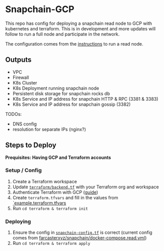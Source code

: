 # Snapchain-GCP

This repo has config for deploying a snapchain read node to GCP with kubernetes and terraform. This is in development and more updates will follow to run a full node and participate in the network.

The configuration comes from the [instructions](https://github.com/farcasterxyz/snapchain?tab=readme-ov-file#running-read-node) to run a read node.

## Outputs

- VPC
- Firewall
- K8s Cluster
- K8s Deployment running snapchain node
- Persistent disk storage for snapchain rocks db
- K8s Service and IP address for snapchain HTTP & RPC (3381 & 3383)
- K8s Service and IP address for snapchain gossip (3382)

TODOs:
- DNS config
- resolution for separate IPs (nginx?)


## Steps to Deploy

**Prequisites: Having GCP and Terraform accounts**

### Setup / Config

1. Create a Terraform workspace
2. Update [`terraform/backend.tf`](./terraform/backend.tf) with your Terraform org and workspace
3. Authenticate Terraform with GCP ([guide](https://cloud.google.com/docs/terraform/authentication))
4. Create `terraform.tfvars` and fill in the values from [`example.terraform.tfvars](./terraform/example.terraform.tfvars)
5. Run `cd terraform & terraform init`

### Deploying

1. Ensure the config in [`snapchain-config.tf`](./terraform/snapchain-config.tf) is correct (current config comes from [farcasterxyz/snapchain/docker-compose.read.yml](https://github.com/farcasterxyz/snapchain/blob/main/docker-compose.read.yml))
2. Run `cd terraform & terraform apply`